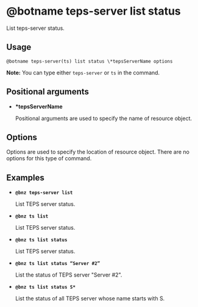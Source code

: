 # @botname teps-server list status

List teps-server status.

## Usage

`@botname teps-server(ts) list status \*tepsServerName options`

**Note:** You can type either `teps-server` or `ts` in the command.

## Positional arguments

-   **\*tepsServerName**

    Positional arguments are used to specify the name of resource object.


## Options

Options are used to specify the location of resource object. There are no options for this type of command.

## Examples

-   **`@bnz teps-server list`**

    List TEPS server status.

-   **`@bnz ts list`**

    List TEPS server status.

-   **`@bnz ts list status`**

    List TEPS server status.

-   **`@bnz ts list status “Server #2”`**

    List the status of TEPS server "Server \#2".

-   **`@bnz ts list status S*`**

    List the status of all TEPS server whose name starts with S.


